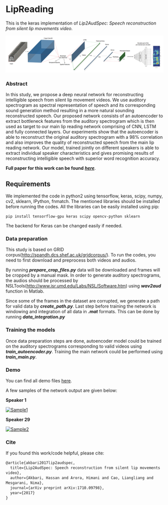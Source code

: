 # LipReading

This is the keras implementation of *Lip2AudSpec: Speech reconstruction from silent lip movements video.* 

![Main Network](figures/Network_main.png)

### Abstract
In this study, we propose a deep neural network for reconstructing intelligible speech from silent lip movement videos. We use auditory spectrogram as spectral representation of speech and its corresponding sound generation method resulting in a more natural sounding reconstructed speech. Our proposed network consists of an autoencoder to extract bottleneck features from the auditory spectrogram which is then used as target to our main lip reading network comprising of CNN, LSTM and fully connected layers. Our experiments show that the autoencoder is able to reconstruct the original auditory spectrogram with a 98% correlation and also improves the quality of reconstructed speech from the main lip reading network. Our model, trained jointly on different speakers is able to extract individual speaker characteristics and gives promising results of reconstructing intelligible speech with superior word recognition accuracy.

**Full paper for this work can be found** **_[here](https://arxiv.org/abs/1710.09798)_**.

## Requirements
We implemented the code in python2 using tensorflow, keras, scipy, numpy, cv2, sklearn, IPython, fnmatch. The mentioned libraries should be installed before running the codes. All the libraries can be easily installed using pip:
```shell
pip install tensorflow-gpu keras scipy opencv-python sklearn
```
The backend for Keras can be changed easily if needed.

### Data preparation
This study is based on GRID corpus(http://spandh.dcs.shef.ac.uk/gridcorpus/). To run the codes, you need to first download and preprocess both videos and audios.

By running **_prepare_crop_files.py_** data will be downloaded and frames will be cropped by a manual mask. In order to generate auditory spectrograms, the audios should be processed by NSLTools(http://www.isr.umd.edu/Labs/NSL/Software.htm) using **_wav2aud_** function in Matlab.

Since some of the frames in the dataset are corrupted, we generate a path for valid data by **_create_path.py_**. Last step before training the network is windowing and integration of all data in **_.mat_** formats. This can be done by running **_data_integration.py_**

### Training the models
Once data preparation steps are done, autoencoder model could be trained on the auditory spectrograms corresponding to valid videos using **_train_autoencoder.py_**. Training the main network could be performed using **_train_main.py_**.

### Demo

You can find all demo files [here](demo/).

A few samples of the network output are given below:

**Speaker 1**

[![Sample1](https://img.youtube.com/vi/Op7Z9KH5Fis/0.jpg)](https://youtu.be/Op7Z9KH5Fis "Sample1_s1")

**Speaker 29**

[![Sample2](https://img.youtube.com/vi/O0Gfb-1lu2k/0.jpg)](https://youtu.be/O0Gfb-1lu2k "Sample2_s29")

### Cite

If you found this work/code helpful, please cite:
```
@article{akbari2017lip2audspec,
  title={Lip2AudSpec: Speech reconstruction from silent lip movements video},
  author={Akbari, Hassan and Arora, Himani and Cao, Liangliang and Mesgarani, Nima},
  journal={arXiv preprint arXiv:1710.09798},
  year={2017}
}
```
